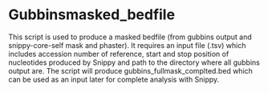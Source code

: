 # Gubbinsmasked_bedfile
This script is used to produce a masked bedfile (from gubbins output and snippy-core-self mask and phaster). 
It requires an input file (.tsv) which includes accession number of reference, start and stop position of nucleotides produced by Snippy and path to the directory where all gubbins output are. The script will produce gubbins_fullmask_complted.bed which can be used as an input later for complete analysis with Snippy.
